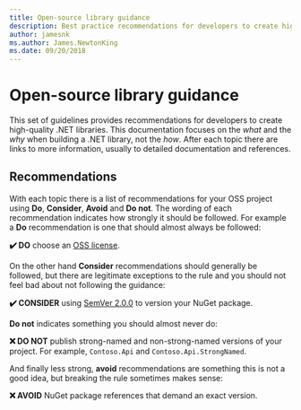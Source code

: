 ```yaml
---
title: Open-source library guidance
description: Best practice recommendations for developers to create high quality .NET libraries.
author: jamesnk
ms.author: James.NewtonKing
ms.date: 09/20/2018
---
```

# Open-source library guidance

This set of guidelines provides recommendations for developers to create high-quality .NET libraries. This documentation focuses on the *what* and the *why* when building a .NET library, not the *how*. After each topic there are links to more information, usually to detailed documentation and references.

## Recommendations

With each topic there is a list of recommendations for your OSS project using **Do**, **Consider**, **Avoid** and **Do not**. The wording of each recommendation indicates how strongly it should be followed. For example a **Do** recommendation is one that should almost always be followed:

**✔️ DO** choose an [OSS license](https://choosealicense.com/).

On the other hand **Consider** recommendations should generally be followed, but there are legitimate exceptions to the rule and you should not feel bad about not following the guidance:

**✔️ CONSIDER** using [SemVer 2.0.0](https://semver.org/) to version your NuGet package.

**Do not** indicates something you should almost never do:

**❌ DO NOT** publish strong-named and non-strong-named versions of your project. For example, `Contoso.Api` and `Contoso.Api.StrongNamed`.

And finally less strong, **avoid** recommendations are something this is not a good idea, but breaking the rule sometimes makes sense:

**❌ AVOID** NuGet package references that demand an exact version.